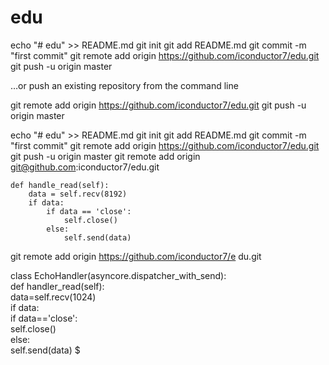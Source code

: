 # edu

echo "# edu" >> README.md
git init
git add README.md
git commit -m "first commit"
git remote add origin https://github.com/iconductor7/edu.git
git push -u origin master

…or push an existing repository from the command line

git remote add origin https://github.com/iconductor7/edu.git
git push -u origin master



echo "# edu" >> README.md
git init
git add README.md
git commit -m "first commit"
git remote add origin https://github.com/iconductor7/edu.git
git push -u origin master
git remote add origin git@github.com:iconductor7/edu.git


    def handle_read(self):
        data = self.recv(8192)
        if data:
            if data == 'close':
                self.close()
            else:
                self.send(data)
                
 git remote add origin https://github.com/iconductor7/e
du.git



class EchoHandler(asyncore.dispatcher_with_send):                               
  def handler_read(self):                                                       
    data=self.recv(1024)                                                        
    if  data:                                                                   
      if data=='close':                                                         
        self.close()                                                            
      else:                                                                     
        self.send(data)                                                        $
                           
